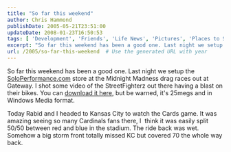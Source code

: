 ```yaml
---
title: "So far this weekend"
author: Chris Hammond
publishDate: 2005-05-21T23:51:00
updateDate: 2008-01-23T16:50:53
tags: [ 'Development', 'Friends', 'Life News', 'Pictures', 'Places to See', 'SEO', 'Site News', 'Technology' ]
excerpt: "So far this weekend has been a good one. Last night we setup the SoloPerformance.com store at the Midnight Madness drag races out at Gateway. I shot some video of the StreetFighterz out there having a blast on their bikes. You can download it here, but be warned, it's 25megs and in Windows Media format. Today Rabid and I headed to Kansas City to watch the Cards game. It was amazing seeing so many Cardinals fans there, I&nbsp; think it was easily split 50/50 between red and blue in the stadium. The ride back was wet. Somehow a big storm front totally missed KC but covered 70 the whole way back. ..."
url: /2005/so-far-this-weekend  # Use the generated URL with year
---
```

<P>So far this weekend has been a good one. Last night we setup the <A href="https://www.soloperformance.com">SoloPerformance.com</A> store at the Midnight Madness drag races out at Gateway. I shot some video of the StreetFighterz out there having a blast on their bikes. You can <A href="https://www.christoc.com/video/streetFighterz.wmv ">download it here</A>, but be warned, it's 25megs and in Windows Media format.</P> <P>Today Rabid and I headed to Kansas City to watch the Cards game. It was amazing seeing so many Cardinals fans there, I&nbsp; think it was easily split 50/50 between red and blue in the stadium. The ride back was wet. Somehow a big storm front totally missed KC but covered 70 the whole way back. </P>
